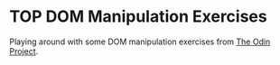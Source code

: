 # TOP DOM Manipulation Exercises

Playing around with some DOM manipulation exercises from [The Odin Project](https://www.theodinproject.com/lessons/foundations-dom-manipulation-and-events#dom-methods).
